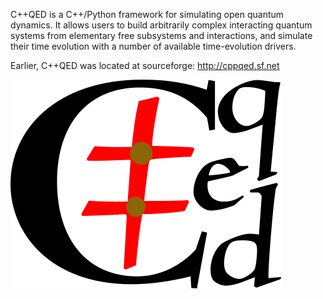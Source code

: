 C++QED is a C++/Python framework for simulating open quantum dynamics. It allows users to build arbitrarily complex interacting quantum systems from elementary free subsystems and interactions, and simulate their time evolution with a number of available time-evolution drivers.

Earlier, C++QED was located at sourceforge: http://cppqed.sf.net

![C++QED Logo](/CPPQEDcore/doc/logoCppQED.png)
